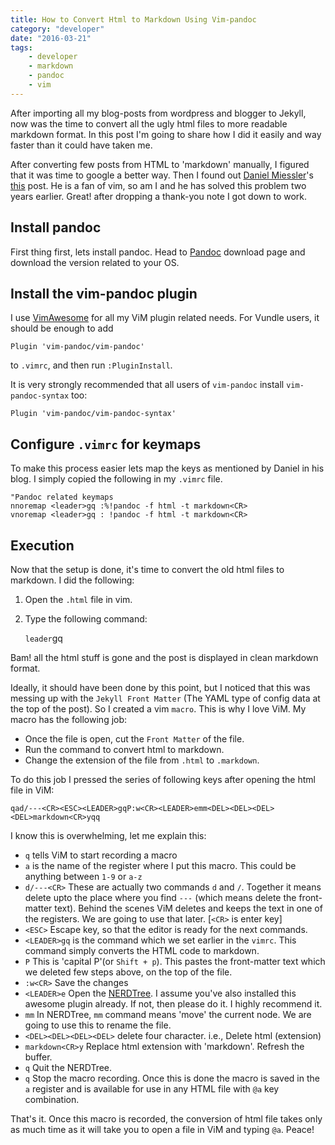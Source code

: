 ```yaml
---
title: How to Convert Html to Markdown Using Vim-pandoc
category: "developer"
date: "2016-03-21"
tags:
    - developer
    - markdown
    - pandoc
    - vim
---
```


After importing all my blog-posts from wordpress and blogger to Jekyll, now was the time to convert all the ugly html files to more readable markdown format. In this post I'm going to share how I did it easily and way faster than it could have taken me.

After converting few posts from HTML to 'markdown' manually, I figured that it was time to google a better way. Then I found out [Daniel Miessler](https://danielmiessler.com/)'s [this](https://danielmiessler.com/blog/vim-pandoc-happiness/) post. He is a fan of vim, so am I and he has solved this problem two years earlier. Great! after dropping a thank-you note I got down to work.

## Install pandoc

First thing first, lets install pandoc. Head to [Pandoc](http://pandoc.org/installing.html) download page and download the version related to your OS.

## Install the vim-pandoc plugin

I use [VimAwesome](http://vimawesome.com/plugin/vim-pandoc) for all my ViM plugin related needs. For Vundle users, it should be enough to add

    Plugin 'vim-pandoc/vim-pandoc'

to `.vimrc`, and then run `:PluginInstall`.

It is very strongly recommended that all users of `vim-pandoc` install `vim-pandoc-syntax` too:

    Plugin 'vim-pandoc/vim-pandoc-syntax' 

## Configure `.vimrc` for keymaps

To make this process easier lets map the keys as mentioned by Daniel in his blog. I simply copied the following in my `.vimrc` file.

    "Pandoc related keymaps
    nnoremap <leader>gq :%!pandoc -f html -t markdown<CR>
    vnoremap <leader>gq : !pandoc -f html -t markdown<CR>

## Execution

Now that the setup is done, it's time to convert the old html files to markdown. I did the following:

1.  Open the `.html` file in vim.
2.  Type the following command:

     `leader`gq

Bam! all the html stuff is gone and the post is displayed in clean markdown format.

Ideally, it should have been done by this point, but I noticed that this was messing up with the `Jekyll Front Matter` (The YAML type of config data at the top of the post). So I created a vim `macro`. This is why I love ViM. My macro has the following job:

*   Once the file is open, cut the `Front Matter` of the file.
*   Run the command to convert html to markdown.
*   Change the extension of the file from `.html` to `.markdown`.

To do this job I pressed the series of following keys after opening the html file in ViM:

    qad/---<CR><ESC><LEADER>gqP:w<CR><LEADER>emm<DEL><DEL><DEL><DEL>markdown<CR>yqq

I know this is overwhelming, let me explain this:

*   `q` tells ViM to start recording a macro
*   `a` is the name of the register where I put this macro. This could be anything between `1-9` or `a-z`
*   `d/---<CR>` These are actually two commands `d` and `/`. Together it means delete upto the place where you find `---` (which means delete the front-matter text). Behind the scenes ViM deletes and keeps the text in one of the registers. We are going to use that later. [`<CR>` is enter key]
*   `<ESC>` Escape key, so that the editor is ready for the next commands.
*   `<LEADER>gq` is the command which we set earlier in the `vimrc`. This command simply converts the HTML code to markdown.
*   `P` This is 'capital P'(or `Shift + p`). This pastes the front-matter text which we deleted few steps above, on the top of the file.
*   `:w<CR>` Save the changes
*   `<LEADER>e` Open the [NERDTree](http://vimawesome.com/plugin/nerdtree-red). I assume you've also installed this awesome plugin already. If not, then please do it. I highly recommend it.
*   `mm` In NERDTree, `mm` command means 'move' the current node. We are going to use this to rename the file.
*   `<DEL><DEL><DEL><DEL>` delete four character. i.e., Delete html (extension)
*   `markdown<CR>y` Replace html extension with 'markdown'. Refresh the buffer.
*   `q` Quit the NERDTree.
*   `q` Stop the macro recording. Once this is done the macro is saved in the `a` register and is available for use in any HTML file with `@a` key combination.

That's it. Once this macro is recorded, the conversion of html file takes only as much time as it will take you to open a file in ViM and typing `@a`. Peace!
